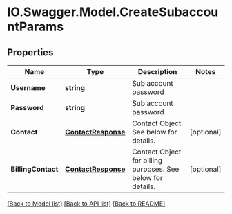 # IO.Swagger.Model.CreateSubaccountParams
## Properties

Name | Type | Description | Notes
------------ | ------------- | ------------- | -------------
**Username** | **string** | Sub account password | 
**Password** | **string** | Sub account password | 
**Contact** | [**ContactResponse**](ContactResponse.md) | Contact Object. See below for details. | [optional] 
**BillingContact** | [**ContactResponse**](ContactResponse.md) | Contact Object for billing purposes. See below for details. | [optional] 

[[Back to Model list]](../README.md#documentation-for-models) [[Back to API list]](../README.md#documentation-for-api-endpoints) [[Back to README]](../README.md)

